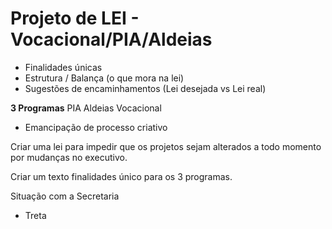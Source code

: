 # Projeto de LEI - Vocacional/PIA/Aldeias

* Finalidades únicas
* Estrutura / Balança (o que mora na lei)
* Sugestões de encaminhamentos (Lei desejada vs Lei real)

**3 Programas**
PIA
Aldeias
Vocacional

* Emancipação de processo criativo

Criar uma lei para impedir que os projetos sejam alterados a todo momento por mudanças no executivo.

Criar um texto finalidades único para os 3 programas.

Situação com a Secretaria
* Treta